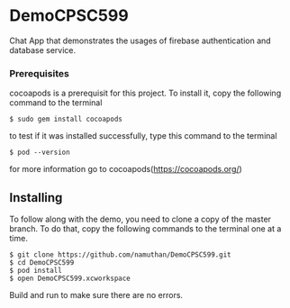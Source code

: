 # DemoCPSC599

Chat App that demonstrates the usages of firebase authentication and database service.

### Prerequisites

cocoapods is a prerequisit for this project. To install it,  copy the following command to the terminal
```
$ sudo gem install cocoapods
```

to test if it was installed successfully, type this command to the terminal 
```
$ pod --version
```

for more information go to cocoapods(https://cocoapods.org/) 


## Installing

To follow along with the demo, you need to clone a copy of the master branch. 
To do that, copy the following commands to the terminal one at a time. 

```
$ git clone https://github.com/namuthan/DemoCPSC599.git 
$ cd DemoCPSC599
$ pod install
$ open DemoCPSC599.xcworkspace

```
Build and run to make sure there are no errors. 

